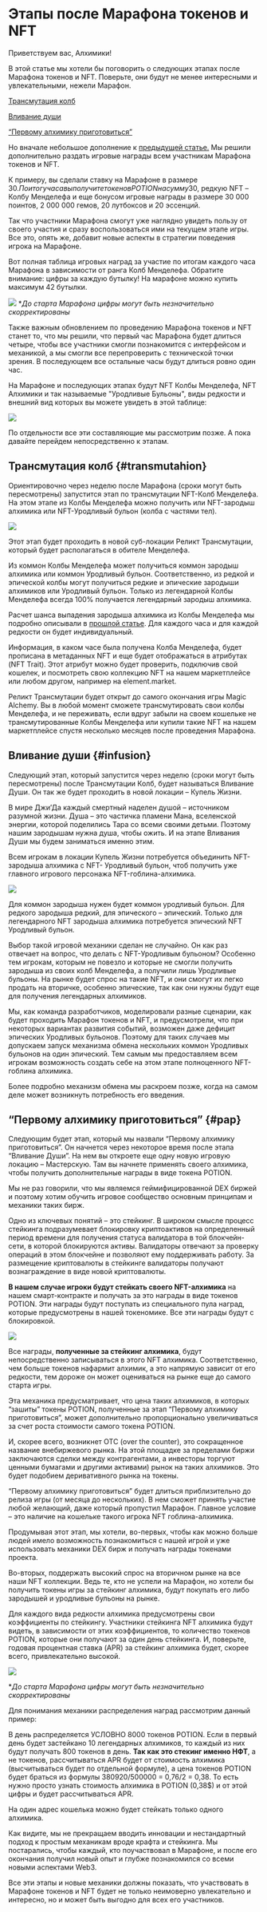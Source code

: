 # Этапы после Марафона токенов и NFT
Приветствуем вас, Алхимики!

В этой статье мы хотели бы поговорить о следующих этапах после Марафона токенов и NFT. Поверьте, они будут не менее интересными и увлекательными, нежели Марафон.

[Трансмутация колб](#transmutahion)

[Вливание души](#infusion)

[“Первому алхимику приготовиться”](#pap)

Но вначале небольшое дополнение к [предыдущей статье.](src/game-lore-library/stage/articles/Marafon/Marafon_ru.md) Мы решили дополнительно раздать игровые награды всем участникам Марафона токенов и NFT.

К примеру, вы сделали ставку на Марафоне в размере 30$. По итогу часа вы получите токенов POTION на сумму 30$, редкую NFT – Колбу Менделефа и еще бонусом игровые награды в размере 30 000 поинтов, 2 000 000 гемов, 20 лутбоксов и 20 эссенций.

Так что участники Марафона смогут уже наглядно увидеть пользу от своего участия и сразу воспользоваться ими на текущем этапе игры. Все это, опять же, добавит новые аспекты в стратегии поведения игрока на Марафоне.

Вот полная таблица игровых наград за участие по итогам каждого часа Марафона в зависимости от ранга Колб Менделефа. Обратите внимание: цифры за каждую бутылку! На марафоне можно купить максимум 42 бутылки.

![](pap1.2x.png)
**До старта Марафона цифры могут быть незначительно скорректированы*

Также важным обновлением по проведению Марафона токенов и NFT станет то, что мы решили, что первый час Марафона будет длиться четыре, чтобы все участники смогли познакомится с интерфейсом и механикой, а мы смогли все перепроверить с технической точки зрения. В последующем все остальные часы будут длиться ровно один час. 

На Марафоне и последующих этапах будут NFT Колбы Менделефа, NFT Алхимики и так называемые "Уродливые Бульоны", виды редкости и внешний вид которых вы можете увидеть в этой таблице:

![](pap2.2x.png)

По отдельности все эти составляющие мы рассмотрим позже. А пока давайте перейдем непосредственно к этапам. 

## Трансмутация колб {#transmutahion}
Ориентировочно через неделю после Марафона (сроки могут быть пересмотрены) запустится этап по трансмутации NFT-Колб Менделефа. На этом этапе из Колбы Менделефа можно получить или NFT-зародыш алхимика или NFT-Уродливый бульон (колба с частями тел).

![](pap3.2x.png)

Этот этап будет проходить в новой суб-локации Реликт Трансмутации, который будет располагаться в обителе Менделефа.

Из коммон Колбы Менделефа может получиться коммон зародыш алхимика или коммон Уродливый бульон. Соответственно, из редкой и эпической колбы могут получиться редкие и эпические зародыши алхимиков или Уродливый бульон. Только из легендарной Колбы Менделефа всегда 100% получается легендарный зародыш алхимика.

Расчет шанса выпадения зародыша алхимика из Колбы Менделефа мы подробно описывали в [прошлой статье](src/game-lore-library/stage/articles/Marafon/Marafon_ru.md). Для каждого часа и для каждой редкости он будет индивидуальный.

Информация, в каком часе была получена Колба Менделефа, будет прописана в метаданных NFT и еще будет отображаться в атрибутах (NFT Trait). Этот атрибут можно будет проверить, подключив свой кошелек, и посмотреть свою коллекцию NFT на нашем маркетплейсе или любом другом, например на element.market.

Реликт Трансмутации будет открыт до самого окончания игры Magic Alchemy. Вы в любой момент сможете трансмутировать свои колбы Менделефа, и не переживать, если вдруг забыли на своем кошельке не трансмутированные Колбы Менделефа или купили такие NFT на нашем маркетплейсе спустя несколько месяцев после проведения Марафона.

## Вливание души {#infusion}
Следующий этап, который запустится через неделю (сроки могут быть пересмотрены) после Трансмутации Колб, будет называться Вливание Души. Он так же будет проходить в новой локации – Купель Жизни.

В мире Джи’Да каждый смертный наделен душой – источником разумной жизни. Душа – это частичка пламени Мана, вселенской энергии, которой поделились Тара со всеми своими детьми. Поэтому нашим зародышам нужна душа, чтобы ожить. И на этапе Вливания Души мы будем заниматься именно этим.

Всем игрокам в локации Купель Жизни потребуется объединить NFT-зародыша алхимика с NFT- Уродливый бульон, чтоб получить уже главного игрового персонажа NFT-гоблина-алхимика.

![](pap4.2x.png)

Для коммон зародыша нужен будет коммон уродливый бульон. Для редкого зародыша редкий, для эпического – эпический. Только для легендарного NFT зародыша алхимика потребуется эпический NFT Уродливый бульон.

Выбор такой игровой механики сделан не случайно. Он как раз отвечает на вопрос, что делать с NFT-Уродливым бульоном? Особенно тем игрокам, которым не повезло и которые не смогли получить зародыша из своих колб Менделефа, а получили лишь Уродливые бульоны. На рынке будет спрос на такие NFT, и они смогут их легко продать на вторичке, особенно эпические, так как они нужны будут еще для получения легендарных алхимиков.

Мы, как команда разработчиков, моделировали разные сценарии, как будет проходить Марафон токенов и NFT, и предусмотрели, что при некоторых вариантах развития событий, возможен даже дефицит эпических Уродливых бульонов. Поэтому для таких случаев мы допускаем запуск механизма обмена нескольких коммон Уродливых бульонов на один эпический. Тем самым мы предоставляем всем игрокам возможность создать себе на этом этапе полноценного NFT-гоблина алхимика.

Более подробно механизм обмена мы раскроем позже, когда на самом деле может возникнуть потребность его введения.

## “Первому алхимику приготовиться” {#pap}
Следующим будет этап, который мы назвали “Первому алхимику приготовиться”. Он начнется через некоторое время после этапа “Вливание Души”. На нем вы откроете еще одну новую игровую локацию – Мастерскую. Там вы начнете применять своего алхимика, чтобы получить дополнительные награды в виде токена POTION.

Мы не раз говорили, что мы являемся геймифицированной DEX биржей и поэтому хотим обучить игровое сообщество основным принципам и механики таких бирж.

Одно из ключевых понятий – это стейкинг. В широком смысле процесс стейкинга подразумевает блокировку криптоактивов на определенный период времени для получения статуса валидатора в той блокчейн-сети, в которой блокируются активы. Валидаторы отвечают за проверку операций в этом блокчейне и позволяют ему поддерживать работу. За размещение криптовалюты в стейкинге валидаторы получают вознаграждение в виде новой криптовалюты.

**В нашем случае игроки будут стейкать своего NFT-алхимика** на нашем смарт-контракте и получать за это награды в виде токенов POTION. Эти награды будут поступать из специального пула наград, которые предусмотрены в нашей токеномике. Все эти награды будут с блокировкой.

![](pap5.2x.png)

Все награды, **полученные за стейкинг алхимика**, будут непосредственно записываться в этого NFT алхимика. Соответственно, чем больше токенов нафармит алхимик, а это напрямую зависит от его редкости, тем дороже он может оцениваться на рынке еще до самого старта игры.

Эта механика предусматривает, что цена таких алхимиков, в которых “зашиты” токены POTION, полученные за этап “Первому алхимику приготовиться”, может дополнительно пропорционально увеличиваться за счет роста стоимости самого токена POTION.

И, скорее всего, возникнет OTC  (over the counter), это сокращенное название внебиржевого рынка. На этой площадке за пределами биржи заключаются сделки между контрагентами, а инвесторы торгуют ценными бумагами и другими активами) рынок на таких алхимиков. Это будет подобием деривативного рынка  на токены.

“Первому алхимику приготовиться” будет длиться приблизительно до релиза игры (от месяца до нескольких). В нем сможет принять участие любой желающий, даже который пропустил Марафон. Главное условие – это наличие на кошельке такого игрока NFT гоблина-алхимика.

Продумывая этот этап, мы хотели, во-первых, чтобы как можно больше людей имело возможность познакомиться с нашей игрой и уже использовать механики DEX бирж и получать награды токенами проекта.

Во-вторых, поддержать высокий спрос на вторичном рынке на все наши NFT коллекции.  Ведь те, кто не успели на Марафон, но хотели бы получить токены игры за стейкинг алхимика, будут покупать его либо зародышей и уродливые бульоны на рынке.

Для каждого вида редкости алхимика предусмотрены свои коэффициенты по стейкингу. Участники стейкинга NFT алхимика  будут видеть, в зависимости от этих коэффициентов, то количество токенов POTION, которые они получают за один день стейкинга. И, поверьте, годовая процентная ставка (APR) за стейкинг алхимика будет, скорее всего, привлекательно высокой.

![](pap6.2x.jpeg)

**До старта Марафона цифры могут быть незначительно скорректированы*

Для понимания механики распределения наград рассмотрим данный пример:

В день распределяется УСЛОВНО 8000 токенов POTION. Если в первый день будет застейкано 10 легендарных алхимиков, то каждый из них будут получать 800 токенов в день. **Так как это стекинг именно НФТ**, а не токенов, рассчитываться APR будет от стоимость алхимика (высчитываться будет по отдельной формуле), а цена токенов POTION будет браться из формулы 380920/500000 = 0,76/2 = 0,38. То есть нужно просто узнать стоимость алхимика в POTION (0,38$) и от этой цифры и будет рассчитываться APR.

На один адрес кошелька можно будет стейкать только одного алхимика.

Как видите, мы не прекращаем вводить инновации и нестандартный подход  к простым механикам вроде крафта и стейкинга. Мы постарались, чтобы каждый, кто поучаствовал в Марафоне, и после его окончания получил новый опыт и глубже познакомился со всеми новыми аспектами Web3.

Все эти этапы и новые механики должны показать, что участвовать в Марафоне токенов и NFT будет не только неимоверно увлекательно и интересно, но и может быть выгодно для всех его участников.